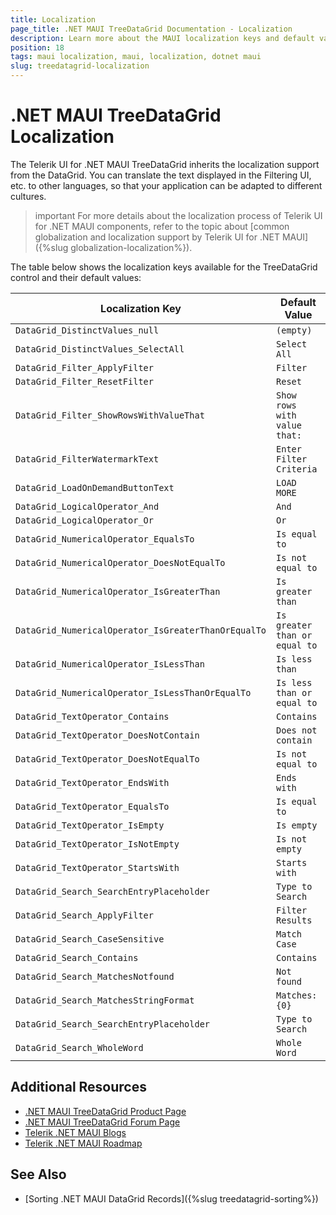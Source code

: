 ```yaml
---
title: Localization
page_title: .NET MAUI TreeDataGrid Documentation - Localization
description: Learn more about the MAUI localization keys and default values provided by the Telerik UI for .NET MAUI TreeDataGrid.
position: 18
tags: maui localization, maui, localization, dotnet maui
slug: treedatagrid-localization
---
```


# .NET MAUI TreeDataGrid Localization

The Telerik UI for .NET MAUI TreeDataGrid inherits the localization support from the DataGrid. You can translate the text displayed in the Filtering UI, etc. to other languages, so that your application can be adapted to different cultures.

>important For more details about the localization process of Telerik UI for .NET MAUI components, refer to the topic about [common globalization and localization support by Telerik UI for .NET MAUI]({%slug globalization-localization%}).

The table below shows the localization keys available for the TreeDataGrid control and their default values:

| Localization Key | Default Value |
| ----------------- | ------------- |
| `DataGrid_DistinctValues_null`  | `(empty)` |
| `DataGrid_DistinctValues_SelectAll` | `Select All` |
| `DataGrid_Filter_ApplyFilter` | `Filter` |
| `DataGrid_Filter_ResetFilter` | `Reset` |
| `DataGrid_Filter_ShowRowsWithValueThat` | `Show rows with value that:` |
| `DataGrid_FilterWatermarkText` | `Enter Filter Criteria` |
| `DataGrid_LoadOnDemandButtonText` | `LOAD MORE` |
| `DataGrid_LogicalOperator_And` | `And` |
| `DataGrid_LogicalOperator_Or` | `Or` |
| `DataGrid_NumericalOperator_EqualsTo` | `Is equal to` |
| `DataGrid_NumericalOperator_DoesNotEqualTo` | `Is not equal to` |
| `DataGrid_NumericalOperator_IsGreaterThan` | `Is greater than` |
| `DataGrid_NumericalOperator_IsGreaterThanOrEqualTo` | `Is greater than or equal to` |
| `DataGrid_NumericalOperator_IsLessThan` | `Is less than` |
| `DataGrid_NumericalOperator_IsLessThanOrEqualTo` | `Is less than or equal to` |
| `DataGrid_TextOperator_Contains` | `Contains` |
| `DataGrid_TextOperator_DoesNotContain` | `Does not contain` |
| `DataGrid_TextOperator_DoesNotEqualTo` | `Is not equal to` |
| `DataGrid_TextOperator_EndsWith` | `Ends with` |
| `DataGrid_TextOperator_EqualsTo` | `Is equal to` |
| `DataGrid_TextOperator_IsEmpty` | `Is empty` |
| `DataGrid_TextOperator_IsNotEmpty` | `Is not empty` |
| `DataGrid_TextOperator_StartsWith` | `Starts with` |
| `DataGrid_Search_SearchEntryPlaceholder` | `Type to Search` |
| `DataGrid_Search_ApplyFilter` | `Filter Results` |
| `DataGrid_Search_CaseSensitive` | `Match Case` |
| `DataGrid_Search_Contains` | `Contains` |
| `DataGrid_Search_MatchesNotfound` | `Not found` |
| `DataGrid_Search_MatchesStringFormat` | `Matches: {0}` |
| `DataGrid_Search_SearchEntryPlaceholder` | `Type to Search` |
| `DataGrid_Search_WholeWord` | `Whole Word` |

## Additional Resources

- [.NET MAUI TreeDataGrid Product Page](https://www.telerik.com/maui-ui/treedatagrid)
- [.NET MAUI TreeDataGrid Forum Page](https://www.telerik.com/forums/maui?tagId=1801)
- [Telerik .NET MAUI Blogs](https://www.telerik.com/blogs/mobile-net-maui)
- [Telerik .NET MAUI Roadmap](https://www.telerik.com/support/whats-new/maui-ui/roadmap)

## See Also

- [Sorting .NET MAUI DataGrid Records]({%slug treedatagrid-sorting%})
